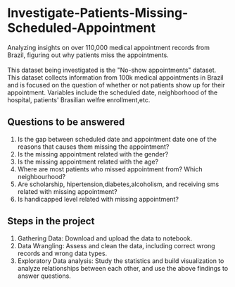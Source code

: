 # Investigate-Patients-Missing-Scheduled-Appointment
Analyzing insights on over 110,000 medical appointment records from Brazil, figuring out why patients miss the appointments.
<br>
<br>This dataset being investigated is the "No-show appointments" dataset. This dataset collects information from 100k medical appointments in Brazil and is focused on the question of whether or not patients show up for their appointment. Variables include the scheduled date, neighborhood of the hospital, patients' Brasilian welfre enrollment,etc. 
## Questions to be answered
1. Is the gap between scheduled date and appointment date one of the reasons that causes them missing the appointment? 
2. Is the missing appointment related with the gender? 
3. Is the missing appointment related with the age? 
4. Where are most patients who missed appointment from? Which neighbourhood? 
5. Are scholarship, hipertension,diabetes,alcoholism, and receiving sms related with missing appointment? 
6. Is handicapped level related with missing appointment?
## Steps in the project
1. Gathering Data: Download and upload the data to notebook.
2. Data Wrangling: Assess and clean the data, including correct wrong records and wrong data types.
3. Exploratory Data analysis: Study the statistics and build visualization to analyze relationships between each other, and use the above findings to answer questions.
